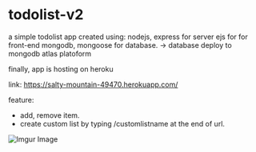 # todolist-v2
a simple todolist app created using:
nodejs, express for server
ejs for for front-end 
mongodb, mongoose for database.
 -> database deploy to mongodb atlas platoform

finally, app is hosting on heroku 

 link: https://salty-mountain-49470.herokuapp.com/

feature:
 - add, remove item.
 - create custom list by typing /customlistname at the end of url.
 
 ![Imgur Image](https://i.imgur.com/BtE7mXC.png)
 
 

